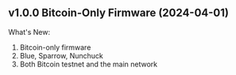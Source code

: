 ## v1.0.0 Bitcoin-Only Firmware (2024-04-01)
What's New:
1. Bitcoin-only firmware
2. Blue, Sparrow, Nunchuck
3. Both Bitcoin testnet and the main network